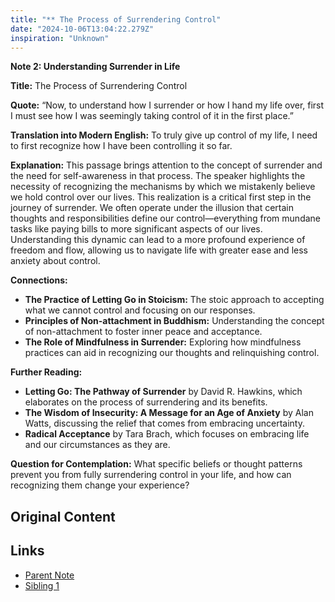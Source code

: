 ```yaml
---
title: "** The Process of Surrendering Control"
date: "2024-10-06T13:04:22.279Z"
inspiration: "Unknown"
---
```


**Note 2: Understanding Surrender in Life**

**Title:** The Process of Surrendering Control

**Quote:** “Now, to understand how I surrender or how I hand my life over, first I must see how I was seemingly taking control of it in the first place.”

**Translation into Modern English:** To truly give up control of my life, I need to first recognize how I have been controlling it so far.

**Explanation:** This passage brings attention to the concept of surrender and the need for self-awareness in that process. The speaker highlights the necessity of recognizing the mechanisms by which we mistakenly believe we hold control over our lives. This realization is a critical first step in the journey of surrender. We often operate under the illusion that certain thoughts and responsibilities define our control—everything from mundane tasks like paying bills to more significant aspects of our lives. Understanding this dynamic can lead to a more profound experience of freedom and flow, allowing us to navigate life with greater ease and less anxiety about control.

**Connections:**
- **The Practice of Letting Go in Stoicism:** The stoic approach to accepting what we cannot control and focusing on our responses.
- **Principles of Non-attachment in Buddhism:** Understanding the concept of non-attachment to foster inner peace and acceptance.
- **The Role of Mindfulness in Surrender:** Exploring how mindfulness practices can aid in recognizing our thoughts and relinquishing control.

**Further Reading:**
- **Letting Go: The Pathway of Surrender** by David R. Hawkins, which elaborates on the process of surrendering and its benefits.
- **The Wisdom of Insecurity: A Message for an Age of Anxiety** by Alan Watts, discussing the relief that comes from embracing uncertainty.
- **Radical Acceptance** by Tara Brach, which focuses on embracing life and our circumstances as they are.

**Question for Contemplation:** What specific beliefs or thought patterns prevent you from fully surrendering control in your life, and how can recognizing them change your experience?



## Original Content



## Links

- [Parent Note](/parent-note.md)
- [Sibling 1](/zettel1.md)
